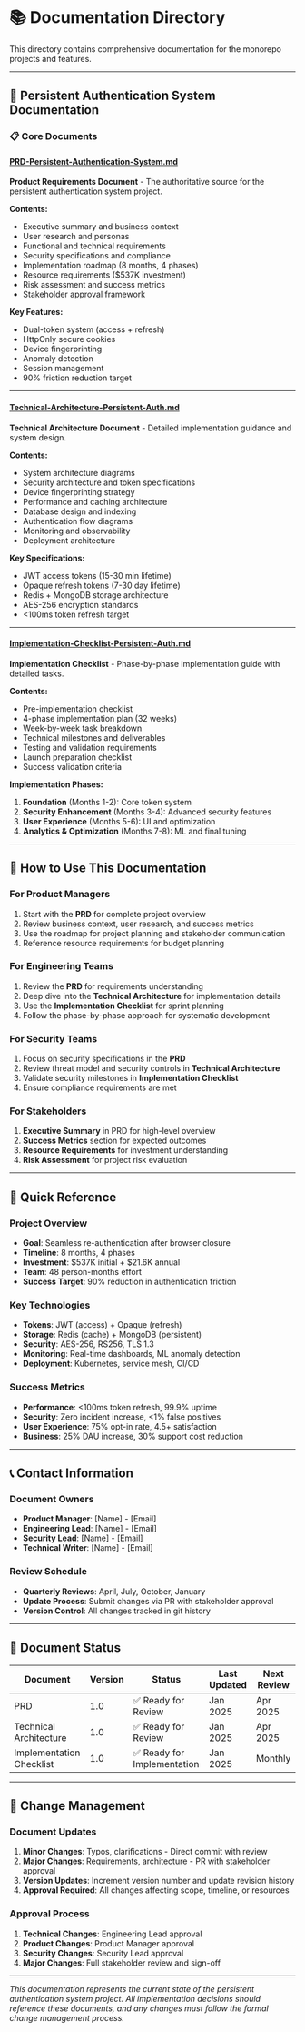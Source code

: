 # 📚 Documentation Directory

This directory contains comprehensive documentation for the monorepo projects and features.

---

## **🔐 Persistent Authentication System Documentation**

### **📋 Core Documents**

#### **[PRD-Persistent-Authentication-System.md](./PRD-Persistent-Authentication-System.md)**
**Product Requirements Document** - The authoritative source for the persistent authentication system project.

**Contents:**
- Executive summary and business context
- User research and personas
- Functional and technical requirements
- Security specifications and compliance
- Implementation roadmap (8 months, 4 phases)
- Resource requirements ($537K investment)
- Risk assessment and success metrics
- Stakeholder approval framework

**Key Features:**
- Dual-token system (access + refresh)
- HttpOnly secure cookies
- Device fingerprinting
- Anomaly detection
- Session management
- 90% friction reduction target

---

#### **[Technical-Architecture-Persistent-Auth.md](./Technical-Architecture-Persistent-Auth.md)**
**Technical Architecture Document** - Detailed implementation guidance and system design.

**Contents:**
- System architecture diagrams
- Security architecture and token specifications
- Device fingerprinting strategy
- Performance and caching architecture
- Database design and indexing
- Authentication flow diagrams
- Monitoring and observability
- Deployment architecture

**Key Specifications:**
- JWT access tokens (15-30 min lifetime)
- Opaque refresh tokens (7-30 day lifetime)
- Redis + MongoDB storage architecture
- AES-256 encryption standards
- <100ms token refresh target

---

#### **[Implementation-Checklist-Persistent-Auth.md](./Implementation-Checklist-Persistent-Auth.md)**
**Implementation Checklist** - Phase-by-phase implementation guide with detailed tasks.

**Contents:**
- Pre-implementation checklist
- 4-phase implementation plan (32 weeks)
- Week-by-week task breakdown
- Technical milestones and deliverables
- Testing and validation requirements
- Launch preparation checklist
- Success validation criteria

**Implementation Phases:**
1. **Foundation** (Months 1-2): Core token system
2. **Security Enhancement** (Months 3-4): Advanced security features
3. **User Experience** (Months 5-6): UI and optimization
4. **Analytics & Optimization** (Months 7-8): ML and final tuning

---

## **📖 How to Use This Documentation**

### **For Product Managers**
1. Start with the **PRD** for complete project overview
2. Review business context, user research, and success metrics
3. Use the roadmap for project planning and stakeholder communication
4. Reference resource requirements for budget planning

### **For Engineering Teams**
1. Review the **PRD** for requirements understanding
2. Deep dive into the **Technical Architecture** for implementation details
3. Use the **Implementation Checklist** for sprint planning
4. Follow the phase-by-phase approach for systematic development

### **For Security Teams**
1. Focus on security specifications in the **PRD**
2. Review threat model and security controls in **Technical Architecture**
3. Validate security milestones in **Implementation Checklist**
4. Ensure compliance requirements are met

### **For Stakeholders**
1. **Executive Summary** in PRD for high-level overview
2. **Success Metrics** section for expected outcomes
3. **Resource Requirements** for investment understanding
4. **Risk Assessment** for project risk evaluation

---

## **🎯 Quick Reference**

### **Project Overview**
- **Goal**: Seamless re-authentication after browser closure
- **Timeline**: 8 months, 4 phases
- **Investment**: $537K initial + $21.6K annual
- **Team**: 48 person-months effort
- **Success Target**: 90% reduction in authentication friction

### **Key Technologies**
- **Tokens**: JWT (access) + Opaque (refresh)
- **Storage**: Redis (cache) + MongoDB (persistent)
- **Security**: AES-256, RS256, TLS 1.3
- **Monitoring**: Real-time dashboards, ML anomaly detection
- **Deployment**: Kubernetes, service mesh, CI/CD

### **Success Metrics**
- **Performance**: <100ms token refresh, 99.9% uptime
- **Security**: Zero incident increase, <1% false positives
- **User Experience**: 75% opt-in rate, 4.5+ satisfaction
- **Business**: 25% DAU increase, 30% support cost reduction

---

## **📞 Contact Information**

### **Document Owners**
- **Product Manager**: [Name] - [Email]
- **Engineering Lead**: [Name] - [Email]
- **Security Lead**: [Name] - [Email]
- **Technical Writer**: [Name] - [Email]

### **Review Schedule**
- **Quarterly Reviews**: April, July, October, January
- **Update Process**: Submit changes via PR with stakeholder approval
- **Version Control**: All changes tracked in git history

---

## **📝 Document Status**

| Document | Version | Status | Last Updated | Next Review |
|----------|---------|--------|--------------|-------------|
| PRD | 1.0 | ✅ Ready for Review | Jan 2025 | Apr 2025 |
| Technical Architecture | 1.0 | ✅ Ready for Review | Jan 2025 | Apr 2025 |
| Implementation Checklist | 1.0 | ✅ Ready for Implementation | Jan 2025 | Monthly |

---

## **🔄 Change Management**

### **Document Updates**
1. **Minor Changes**: Typos, clarifications - Direct commit with review
2. **Major Changes**: Requirements, architecture - PR with stakeholder approval
3. **Version Updates**: Increment version number and update revision history
4. **Approval Required**: All changes affecting scope, timeline, or resources

### **Approval Process**
1. **Technical Changes**: Engineering Lead approval
2. **Product Changes**: Product Manager approval
3. **Security Changes**: Security Lead approval
4. **Major Changes**: Full stakeholder review and sign-off

---

*This documentation represents the current state of the persistent authentication system project. All implementation decisions should reference these documents, and any changes must follow the formal change management process.*
